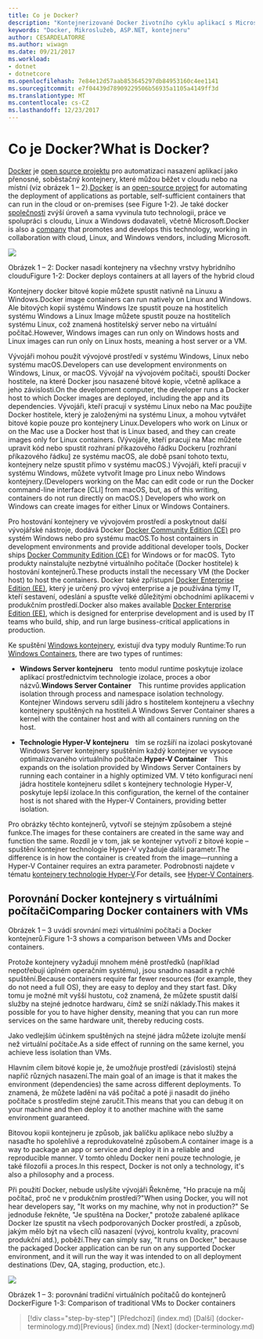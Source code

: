 ```yaml
---
title: Co je Docker?
description: "Kontejnerizované Docker životního cyklu aplikací s Microsoft platforma a nástroje"
keywords: "Docker, Mikroslužeb, ASP.NET, kontejneru"
author: CESARDELATORRE
ms.author: wiwagn
ms.date: 09/21/2017
ms.workload:
- dotnet
- dotnetcore
ms.openlocfilehash: 7e84e12d57aab853645297db84953160c4ee1141
ms.sourcegitcommit: e7f04439d78909229506b56935a1105a4149ff3d
ms.translationtype: MT
ms.contentlocale: cs-CZ
ms.lasthandoff: 12/23/2017
---
```

# <a name="what-is-docker"></a><span data-ttu-id="1358e-104">Co je Docker?</span><span class="sxs-lookup"><span data-stu-id="1358e-104">What is Docker?</span></span>

<span data-ttu-id="1358e-105">[Docker](https://www.docker.com/) je [open source projektu](https://github.com/docker/docker) pro automatizaci nasazení aplikací jako přenosné, soběstačný kontejnery, které můžou běžet v cloudu nebo na místní (viz obrázek 1 – 2).</span><span class="sxs-lookup"><span data-stu-id="1358e-105">[Docker](https://www.docker.com/) is an [open-source project](https://github.com/docker/docker) for automating the deployment of applications as portable, self-sufficient containers that can run in the cloud or on-premises (see Figure 1-2).</span></span> <span data-ttu-id="1358e-106">Je také docker [společnosti](https://www.docker.com/) zvýší úroveň a sama vyvinula tuto technologii, práce ve spolupráci s cloudu, Linux a Windows dodavateli, včetně Microsoft.</span><span class="sxs-lookup"><span data-stu-id="1358e-106">Docker is also a [company](https://www.docker.com/) that promotes and develops this technology, working in collaboration with cloud, Linux, and Windows vendors, including Microsoft.</span></span>

![](./media/image2.png)

<span data-ttu-id="1358e-107">Obrázek 1 – 2: Docker nasadí kontejnery na všechny vrstvy hybridního cloudu</span><span class="sxs-lookup"><span data-stu-id="1358e-107">Figure 1-2: Docker deploys containers at all layers of the hybrid cloud</span></span>

<span data-ttu-id="1358e-108">Kontejnery docker bitové kopie můžete spustit nativně na Linuxu a Windows.</span><span class="sxs-lookup"><span data-stu-id="1358e-108">Docker image containers can run natively on Linux and Windows.</span></span> <span data-ttu-id="1358e-109">Ale bitových kopií systému Windows lze spustit pouze na hostitelích systému Windows a Linux Image můžete spustit pouze na hostitelích systému Linux, což znamená hostitelský server nebo na virtuální počítač.</span><span class="sxs-lookup"><span data-stu-id="1358e-109">However, Windows images can run only on Windows hosts and Linux images can run only on Linux hosts, meaning a host server or a VM.</span></span>

<span data-ttu-id="1358e-110">Vývojáři mohou použít vývojové prostředí v systému Windows, Linux nebo systému macOS.</span><span class="sxs-lookup"><span data-stu-id="1358e-110">Developers can use development environments on Windows, Linux, or macOS.</span></span> <span data-ttu-id="1358e-111">Vývojář na vývojovém počítači, spouští Docker hostitele, na které Docker jsou nasazené bitové kopie, včetně aplikace a jeho závislosti.</span><span class="sxs-lookup"><span data-stu-id="1358e-111">On the development computer, the developer runs a Docker host to which Docker images are deployed, including the app and its dependencies.</span></span> <span data-ttu-id="1358e-112">Vývojáři, kteří pracují v systému Linux nebo na Mac použijte Docker hostitele, který je založenými na systému Linux, a mohou vytvářet bitové kopie pouze pro kontejnery Linux.</span><span class="sxs-lookup"><span data-stu-id="1358e-112">Developers who work on Linux or on the Mac use a Docker host that is Linux based, and they can create images only for Linux containers.</span></span> <span data-ttu-id="1358e-113">(Vývojáře, kteří pracují na Mac můžete upravit kód nebo spustit rozhraní příkazového řádku Dockeru \[rozhraní příkazového řádku\] ze systému macOS, ale době psaní tohoto textu, kontejnery nelze spustit přímo v systému macOS.) Vývojáři, kteří pracují v systému Windows, můžete vytvořit Image pro Linux nebo Windows kontejnery.</span><span class="sxs-lookup"><span data-stu-id="1358e-113">(Developers working on the Mac can edit code or run the Docker command-line interface \[CLI\] from macOS, but, as of this writing, containers do not run directly on macOS.) Developers who work on Windows can create images for either Linux or Windows Containers.</span></span>

<span data-ttu-id="1358e-114">Pro hostování kontejnery ve vývojovém prostředí a poskytnout další vývojářské nástroje, dodává Docker [Docker Community Edition (CE)](https://www.docker.com/community-edition) pro systém Windows nebo pro systému macOS.</span><span class="sxs-lookup"><span data-stu-id="1358e-114">To host containers in development environments and provide additional developer tools, Docker ships [Docker Community Edition (CE)](https://www.docker.com/community-edition) for Windows or for macOS.</span></span> <span data-ttu-id="1358e-115">Tyto produkty nainstalujte nezbytné virtuálního počítače (Docker hostitele) k hostování kontejnerů.</span><span class="sxs-lookup"><span data-stu-id="1358e-115">These products install the necessary VM (the Docker host) to host the containers.</span></span> <span data-ttu-id="1358e-116">Docker také zpřístupní [Docker Enterprise Edition (EE)](https://www.docker.com/enterprise-edition), který je určený pro vývoj enterprise a je používána týmy IT, kteří sestavení, odeslání a spusťte velké důležitými obchodními aplikacemi v produkčním prostředí.</span><span class="sxs-lookup"><span data-stu-id="1358e-116">Docker also makes available [Docker Enterprise Edition (EE)](https://www.docker.com/enterprise-edition), which is designed for enterprise development and is used by IT teams who build, ship, and run large business-critical applications in production.</span></span>

<span data-ttu-id="1358e-117">Ke spuštění [Windows kontejnery](https://msdn.microsoft.com/en-us/virtualization/windowscontainers/about/about_overview), existují dva typy moduly Runtime:</span><span class="sxs-lookup"><span data-stu-id="1358e-117">To run [Windows Containers](https://msdn.microsoft.com/en-us/virtualization/windowscontainers/about/about_overview), there are two types of runtimes:</span></span>

-   <span data-ttu-id="1358e-118">**Windows Server kontejneru** tento modul runtime poskytuje izolace aplikací prostřednictvím technologie izolace, proces a obor názvů.</span><span class="sxs-lookup"><span data-stu-id="1358e-118">**Windows Server Container** This runtime provides application isolation through process and namespace isolation technology.</span></span> <span data-ttu-id="1358e-119">Kontejner Windows serveru sdílí jádro s hostitelem kontejneru a všechny kontejnery spuštěných na hostiteli.</span><span class="sxs-lookup"><span data-stu-id="1358e-119">A Windows Server Container shares a kernel with the container host and with all containers running on the host.</span></span>

-   <span data-ttu-id="1358e-120">**Technologie Hyper-V kontejneru** tím se rozšíří na izolaci poskytované Windows Server kontejnery spuštěním každý kontejner ve vysoce optimalizovaného virtuálního počítače.</span><span class="sxs-lookup"><span data-stu-id="1358e-120">**Hyper-V Container** This expands on the isolation provided by Windows Server Containers by running each container in a highly optimized VM.</span></span> <span data-ttu-id="1358e-121">V této konfiguraci není jádra hostitele kontejneru sdílet s kontejnery technologie Hyper-V, poskytuje lepší izolace.</span><span class="sxs-lookup"><span data-stu-id="1358e-121">In this configuration, the kernel of the container host is not shared with the Hyper-V Containers, providing better isolation.</span></span>

<span data-ttu-id="1358e-122">Pro obrázky těchto kontejnerů, vytvoří se stejným způsobem a stejné funkce.</span><span class="sxs-lookup"><span data-stu-id="1358e-122">The images for these containers are created in the same way and function the same.</span></span> <span data-ttu-id="1358e-123">Rozdíl je v tom, jak se kontejner vytvoří z bitové kopie – spuštění kontejner technologie Hyper-V vyžaduje další parametr.</span><span class="sxs-lookup"><span data-stu-id="1358e-123">The difference is in how the container is created from the image—running a Hyper-V Container requires an extra parameter.</span></span> <span data-ttu-id="1358e-124">Podrobnosti najdete v tématu [kontejnery technologie Hyper-V](https://msdn.microsoft.com/en-us/virtualization/windowscontainers/about/about_overview).</span><span class="sxs-lookup"><span data-stu-id="1358e-124">For details, see [Hyper-V Containers](https://msdn.microsoft.com/en-us/virtualization/windowscontainers/about/about_overview).</span></span>

## <a name="comparing-docker-containers-with-vms"></a><span data-ttu-id="1358e-125">Porovnání Docker kontejnery s virtuálními počítači</span><span class="sxs-lookup"><span data-stu-id="1358e-125">Comparing Docker containers with VMs</span></span>

<span data-ttu-id="1358e-126">Obrázek 1 – 3 uvádí srovnání mezi virtuálními počítači a Docker kontejnerů.</span><span class="sxs-lookup"><span data-stu-id="1358e-126">Figure 1-3 shows a comparison between VMs and Docker containers.</span></span>

<span data-ttu-id="1358e-127">Protože kontejnery vyžadují mnohem méně prostředků (například nepotřebují úplném operačním systému), jsou snadno nasadit a rychlé spuštění.</span><span class="sxs-lookup"><span data-stu-id="1358e-127">Because containers require far fewer resources (for example, they do not need a full OS), they are easy to deploy and they start fast.</span></span> <span data-ttu-id="1358e-128">Díky tomu je možné mít vyšší hustotu, což znamená, že můžete spustit další služby na stejné jednotce hardwaru, čímž se sníží náklady.</span><span class="sxs-lookup"><span data-stu-id="1358e-128">This makes it possible for you to have higher density, meaning that you can run more services on the same hardware unit, thereby reducing costs.</span></span>

<span data-ttu-id="1358e-129">Jako vedlejším účinkem spuštěných na stejné jádra můžete izolujte menší než virtuální počítače.</span><span class="sxs-lookup"><span data-stu-id="1358e-129">As a side effect of running on the same kernel, you achieve less isolation than VMs.</span></span>

<span data-ttu-id="1358e-130">Hlavním cílem bitové kopie je, že umožňuje prostředí (závislosti) stejná napříč různých nasazení.</span><span class="sxs-lookup"><span data-stu-id="1358e-130">The main goal of an image is that it makes the environment (dependencies) the same across different deployments.</span></span> <span data-ttu-id="1358e-131">To znamená, že můžete ladění na váš počítač a poté ji nasadit do jiného počítače s prostředím stejné zaručit.</span><span class="sxs-lookup"><span data-stu-id="1358e-131">This means that you can debug it on your machine and then deploy it to another machine with the same environment guaranteed.</span></span>

<span data-ttu-id="1358e-132">Bitovou kopii kontejneru je způsob, jak balíčku aplikace nebo služby a nasaďte ho spolehlivé a reprodukovatelné způsobem.</span><span class="sxs-lookup"><span data-stu-id="1358e-132">A container image is a way to package an app or service and deploy it in a reliable and reproducible manner.</span></span> <span data-ttu-id="1358e-133">V tomto ohledu Docker není pouze technologie, je také filozofii a proces.</span><span class="sxs-lookup"><span data-stu-id="1358e-133">In this respect, Docker is not only a technology, it's also a philosophy and a process.</span></span>

<span data-ttu-id="1358e-134">Při použití Docker, nebude uslyšíte vývojáři Řekněme, "Ho pracuje na můj počítač, proč ne v produkčním prostředí?"</span><span class="sxs-lookup"><span data-stu-id="1358e-134">When using Docker, you will not hear developers say, "It works on my machine, why not in production?"</span></span> <span data-ttu-id="1358e-135">Se jednoduše řekněte, "Je spuštěna na Docker," protože zabalené aplikace Docker lze spustit na všech podporovaných Docker prostředí, a způsob, jakým mělo být na všech cílů nasazení (vývoj, kontrolu kvality, pracovní produkční atd.), poběží.</span><span class="sxs-lookup"><span data-stu-id="1358e-135">They can simply say, "It runs on Docker," because the packaged Docker application can be run on any supported Docker environment, and it will run the way it was intended to on all deployment destinations (Dev, QA, staging, production, etc.).</span></span>

![](./media/image3.png)

<span data-ttu-id="1358e-136">Obrázek 1 – 3: porovnání tradiční virtuálních počítačů do kontejnerů Docker</span><span class="sxs-lookup"><span data-stu-id="1358e-136">Figure 1-3: Comparison of traditional VMs to Docker containers</span></span>


>[!div class="step-by-step"]
<span data-ttu-id="1358e-137">[Předchozí] (index.md) [Další] (docker-terminology.md)</span><span class="sxs-lookup"><span data-stu-id="1358e-137">[Previous] (index.md) [Next] (docker-terminology.md)</span></span>
